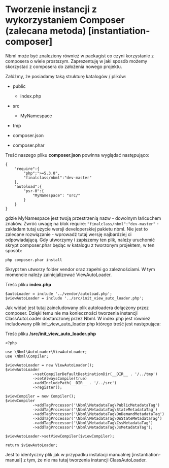 # Tworzenie instancji z wykorzystaniem Composer (zalecana metoda) [instantiation-composer]

Nbml może być znaleziony również w packagist co czyni korzystanie z composera o wiele prostszym.
Zaprezentuję w jaki sposób możemy skorzystać z composera do założenia nowego projektu.

Załóżmy, że posiadamy taką strukturę katalogów / plików:

* public

	* index.php
* src

	* MyNamespace
* tmp
* composer.json
* composer.phar

Treść naszego pliku **composer.json** powinna wyglądać następująco:

	{
		"require":{
			"php":">=5.3.0",
			"finalclass/nbml":"dev-master"
		},
		"autoload":{
			"psr-0":{
				"MyNamespace": "src/"
			}
		}
	}

gdzie MyNamespace jest twoją przestrzenią nazw - dowolnym łańcuchem znaków.
Zwróć uwagę na blok require: `"finalclass/nbml":"dev-master"` - zakładam tutaj użycie wersji developerskiej
pakietu nbml. Nie jest to zalecane rozwiązanie - wprowadź tutaj wersję najbardziej ci odpowiadającą.
Gdy utworzymy i zapiszemy ten plik, należy uruchomić skrypt composer.phar będąc w katalogu
z tworzonym projektem, w ten sposób:

	php composer.phar install

Skrypt ten utworzy folder vendor oraz zapełni go zależnościami.
W tym momencie należy zainicjalizować ViewAutoLoader.

Treść pliku **index.php**

	$autoLoader = include '../vendor/autoload.php';
	$viewAutoLoader = include '../src/init_view_auto_loader.php';

Jak widać jest tutaj zaincludowany plik autoloadera dołączony przez composer. Dzięki temu nie ma konieczności
tworzenia instancji ClassAutoLoader dostarczonej przez Nbml.
W index.php jest również includowany plik init_view_auto_loader.php którego treść jest następująca:

Treść pliku **/src/init_view_auto_loader.php**

	<?php

	use \Nbml\AutoLoader\ViewAutoLoader;
	use \Nbml\Compiler;

	$viewAutoLoader = new ViewAutoLoader();
	$viewAutoLoader
				->setCompilerDefaultDestinationDir(__DIR__ . '/../tmp')
				->setAlwaysCompile(true)
				->addIncludePath(__DIR__ . '/../src')
				->register();

	$viewCompiler = new Compiler();
	$viewCompiler
				->addTagProcessor('\Nbml\MetadataTag\PublicMetadataTag')
				->addTagProcessor('\Nbml\MetadataTag\StateMetadataTag')
				->addTagProcessor('\Nbml\MetadataTag\OnDemandMetadataTag')
				->addTagProcessor('\Nbml\MetadataTag\OnStateMetadataTag')
				->addTagProcessor('\Nbml\MetadataTag\CssMetadataTag')
				->addTagProcessor('\Nbml\MetadataTag\JsMetadataTag');

	$viewAutoLoader->setViewCompiler($viewCompiler);

	return $viewAutoLoader;

Jest to identyczny plik jak w przypadku instalacji manualnej [instantiation-manual] z tym, że nie ma tutaj
tworzenia instancji ClassAutoLoader.
